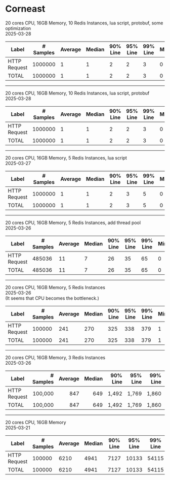 # Corneast

20 cores CPU, 16GB Memory, 10 Redis Instances, lua script, protobuf, some optimization  
2025-03-28

| Label          | # Samples | Average | Median | 90% Line | 95% Line | 99% Line | Min | Max | Error % | Throughput   | Received KB/sec | Sent KB/sec |
|----------------|-----------|---------|--------|----------|----------|----------|-----|-----|---------|--------------|-----------------|-------------|
| HTTP Request   | 1000000   | 1       | 1      | 2        | 2        | 3        | 0   | 204 | 0.000%  | 7718.25290   | 1929.58         | 1515.01     |
| TOTAL          | 1000000   | 1       | 1      | 2        | 2        | 3        | 0   | 204 | 0.000%  | 7718.25290   | 1929.58         | 1515.01     |

---
20 cores CPU, 16GB Memory, 10 Redis Instances, lua script, protobuf  
2025-03-28  

| Label          | # Samples | Average | Median | 90% Line | 95% Line | 99% Line | Min | Max  | Error % | Throughput   | Received KB/sec | Sent KB/sec |
|----------------|-----------|---------|--------|----------|----------|----------|-----|------|---------|--------------|------------------|-------------|
| HTTP Request   | 1000000   | 1       | 1      | 2        | 2        | 3        | 0   | 1033 | 0.000%  | 7483.12555   | 1870.80          | 1468.86     |
| TOTAL          | 1000000   | 1       | 1      | 2        | 2        | 3        | 0   | 1033 | 0.000%  | 7483.12555   | 1870.80          | 1468.86     |

---
20 cores CPU, 16GB Memory, 5 Redis Instances, lua script  
2025-03-27  

| Label          | # Samples | Average | Median | 90% Line | 95% Line | 99% Line | Min | Max | Error % | Throughput    | Received KB/sec | Sent KB/sec |
|----------------|-----------|---------|--------|----------|----------|----------|-----|-----|---------|---------------|------------------|-------------|
| HTTP Request   | 1000000   | 1       | 1      | 2        | 3        | 5        | 0   | 299 | 0.000%  | 5690.41847    | 1150.30          | 1172.54     |
| TOTAL          | 1000000   | 1       | 1      | 2        | 3        | 5        | 0   | 299 | 0.000%  | 5690.41847    | 1150.30          | 1172.54     |

---
20 cores CPU, 16GB Memory, 5 Redis Instances, add thread pool  
2025-03-26  

| Label          | # Samples | Average | Median | 90% Line | 95% Line | 99% Line | Min | Max | Error % | Throughput    | Received KB/sec | Sent KB/sec |
|----------------|-----------|---------|--------|----------|----------|----------|-----|-----|---------|---------------|-----------------|-------------|
| HTTP Request   | 485036    | 11      | 7      | 26       | 35       | 65       | 0   | 515 | 0.016%  | 4670.09436    | 945.82          | 962.14      |
| TOTAL          | 485036    | 11      | 7      | 26       | 35       | 65       | 0   | 515 | 0.016%  | 4670.09436    | 945.82          | 962.14      |

---
20 cores CPU, 16GB Memory, 5 Redis Instances  
2025-03-26  
(It seems that CPU becomes the bottleneck.)  

| Label          | # Samples | Average | Median | 90% Line | 95% Line | 99% Line | Min | Max  | Error % | Throughput   | Received KB/sec | Sent KB/sec |
|----------------|-----------|---------|--------|----------|----------|----------|-----|------|---------|--------------|-----------------|-------------|
| HTTP Request   | 100000    | 241     | 270    | 325      | 338      | 379      | 1   | 1171 | 0.000%  | 3523.60817   | 712.29          | 726.06      |
| TOTAL          | 100000    | 241     | 270    | 325      | 338      | 379      | 1   | 1171 | 0.000%  | 3523.60817   | 712.29          | 726.06      |

---
20 cores CPU, 16GB Memory, 3 Redis Instances  
2025-03-26  

| Label         | # Samples | Average | Median | 90% Line | 95% Line | 99% Line | Min | Max | Error %   | Throughput  | Received KB/sec | Sent KB/sec |
|---------------|----------:|--------:|-------:|---------:|---------:|---------:|----:|----:|----------:|------------:|----------------:|------------:|
| HTTP Request  | 100,000   | 847     | 649    | 1,492    | 1,769    | 1,860    | 51  | 3,981 | 0.000%    | 3,037.85163 | 614.09          | 625.96      |
| TOTAL         | 100,000   | 847     | 649    | 1,492    | 1,769    | 1,860    | 51  | 3,981 | 0.000%    | 3,037.85163 | 614.09          | 625.96      |

---
20 cores CPU, 16GB Memory  
2025-03-21  

| Label         | # Samples | Average | Median | 90% Line | 95% Line | 99% Line | Min | Max   | Error % | Throughput   | Received KB/sec | Sent KB/sec |
|---------------|-----------|---------|--------|----------|----------|----------|-----|-------|---------|--------------|-----------------|-------------|
| HTTP Request  | 100000    | 6210    | 4941   | 7127     | 10133    | 54115    | 67  | 76329 | 0.065%  | 1039.93344   | 211.80          | 214.14      |
| TOTAL         | 100000    | 6210    | 4941   | 7127     | 10133    | 54115    | 67  | 76329 | 0.065%  | 1039.93344   | 211.80          | 214.14      |